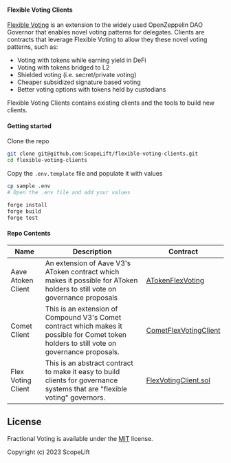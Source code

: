 #### Flexible Voting Clients 

[Flexible Voting](https://github.com/ScopeLift/flexible-voting) is an extension to the widely used OpenZeppelin DAO Governor that enables novel voting patterns for delegates. Clients are contracts that leverage Flexible Voting to allow they these novel voting patterns, such as:


  - Voting with tokens while earning yield in DeFi
  - Voting with tokens bridged to L2
  - Shielded voting (i.e. secret/private voting)
  - Cheaper subsidized signature based voting
  - Better voting options with tokens held by custodians

Flexible Voting Clients contains existing clients and the tools to build new clients.

#### Getting started

Clone the repo

```bash
git clone git@github.com:ScopeLift/flexible-voting-clients.git
cd flexible-voting-clients
```

Copy the `.env.template` file and populate it with values

```bash
cp sample .env
# Open the .env file and add your values
```

```bash
forge install
forge build
forge test
```

#### Repo Contents

| Name               | Description                                                                                                                                                                                    | Contract                                           |
|--------------------|------------------------------------------------------------------------------------------------------------------------------------------------------------------------------------------------|----------------------------------------------------|
| Aave Atoken Client | An extension of Aave V3's AToken contract which makes it possible for AToken  holders to still vote on governance proposals                                                                    | [ATokenFlexVoting](./src/ATokenFlexVoting.sol)     |
| Comet Client       | This is an extension of Compound V3's Comet contract which makes it possible for Comet token holders to still vote on governance proposals.                                                    | [CometFlexVotingClient](./src/CometFlexVoting.sol) |
| Flex Voting Client |This is an abstract contract to make it easy to build clients for governance systems that are "flexible voting" governors. | [FlexVotingClient.sol](./src/FlexVotingClient.sol) |

## License

Fractional Voting is available under the [MIT](LICENSE.txt) license.

Copyright (c) 2023 ScopeLift
